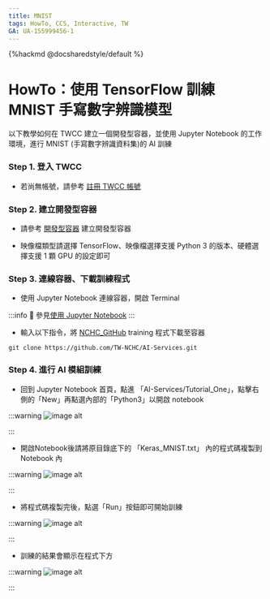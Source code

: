 ```yaml
---
title: MNIST
tags: HowTo, CCS, Interactive, TW
GA: UA-155999456-1
---
```


{%hackmd @docsharedstyle/default %}

# HowTo：使用 TensorFlow 訓練 MNIST 手寫數字辨識模型


以下教學如何在 TWCC 建立一個開發型容器，並使用 Jupyter Notebook 的工作環境，進行 MNIST (手寫數字辨識資料集)的 AI 訓練

### Step 1. 登入 TWCC

- 若尚無帳號，請參考 [註冊 TWCC 帳號](https://www.twcc.ai/doc?page=register_account)

### Step 2. 建立開發型容器

- 請參考 [開發型容器](https://www.twcc.ai/doc?page=container#建立開發型容器) 建立開發型容器

- 映像檔類型請選擇 TensorFlow、映像檔選擇支援 Python 3 的版本、硬體選擇支援 1 顆 GPU 的設定即可

### Step 3. 連線容器、下載訓練程式

- 使用 Jupyter Notebook 連線容器，開啟 Terminal

:::info
:book: 參見[使用 Jupyter Notebook](https://www.twcc.ai/doc?page=container#使用-Jupyter-Notebook)
:::

- 輸入以下指令，將 [NCHC_GitHub](https://github.com/TW-NCHC/AI-Services/tree/V3Training) training 程式下載至容器

```bash=
git clone https://github.com/TW-NCHC/AI-Services.git
```

### Step 4. 進行 AI 模組訓練

- 回到 Jupyter Notebook 首頁，點進 「AI-Services/Tutorial_One」，點擊右側的「New」再點選內部的「Python3」以開啟 notebook

:::warning
![image alt](https://cos.twcc.ai/SYS-MANUAL/uploads/upload_c6cc097cc5179a55edad53593acfd65a.png)

:::

- 開啟Notebook後請將原目錄底下的 「Keras_MNIST.txt」 內的程式碼複製到 Notebook 內

:::warning
![image alt](https://cos.twcc.ai/SYS-MANUAL/uploads/upload_e93523d5051f5d2e314a59c466e77846.png)

:::

- 將程式碼複製完後，點選「Run」按鈕即可開始訓練

:::warning
![image alt](https://cos.twcc.ai/SYS-MANUAL/uploads/upload_0c485e0eddf052f8ebbb2654f0ac81f3.png)

:::

- 訓練的結果會顯示在程式下方

:::warning
![image alt](https://cos.twcc.ai/SYS-MANUAL/uploads/upload_e75db6ac0a38f206b58096367ec24e5f.png)

:::
